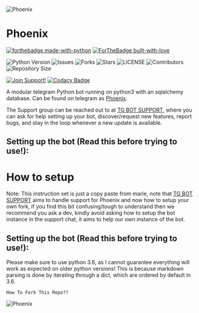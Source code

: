 ![Phoenix](https://telegra.ph/file/3ef6e9ace5a18fab42bda.jpg)
# Phoenix
[![forthebadge made-with-python](http://ForTheBadge.com/images/badges/made-with-python.svg)](https://www.python.org/)
[![ForTheBadge built-with-love](http://ForTheBadge.com/images/badges/built-with-love.svg)](https://GitHub.com/MrHonekawa/)</br>

![Python Version](https://img.shields.io/badge/python-3.8-green?style=for-the-badge&logo=appveyor)
![Issues](https://img.shields.io/github/issues/MrHonekawa/Phoenix?style=for-the-badge&logo=appveyor)
![Forks](https://img.shields.io/github/forks/MrHonekawa/Phoenix?style=for-the-badge&logo=appveyor)
![Stars](https://img.shields.io/github/stars/MrHonekawa/Phoenix?style=for-the-badge&logo=appveyor)
![LICENSE](https://img.shields.io/github/license/MrHonekawa/Phoenix?style=for-the-badge&logo=appveyor)
![Contributors](https://img.shields.io/github/contributors/MrHonekawa/Phoenix?style=for-the-badge&logo=appveyor)
![Repository Size](https://img.shields.io/github/repo-size/MrHonekawa/Phoenix?style=for-the-badge&logo=appveyor)</br>

[![Join Support!](https://img.shields.io/badge/TG%20SUPPORT-CHAT)](https://t.me/TGBOTSUPPORT)
[![Codacy Badge](https://app.codacy.com/project/badge/Grade/cfb691a93a064d9ea753ef2b5fccf797)](https://www.codacy.com/manual/MrHonekawa/Phoenix?utm_source=github.com&amp;utm_medium=referral&amp;utm_content=MrHonekawa/Phoniex&amp;utm_campaign=Badge_Grade)

A modular telegram Python bot running on python3 with an sqlalchemy database.
Can be found on telegram as [Phoenix](https://t.me/).

The Support group can be reached out to at [TG BOT SUPPORT](https://t.me/TGBOTSUPPORT), where you can ask for help setting up your bot, discover/request new features, report bugs, and stay in the loop whenever a new update is available. 

## Setting up the bot (Read this before trying to use!):

# How to setup
Note: This instruction set is just a copy paste from marie, note that [TG BOT SUPPORT](https://t.me/TGBOTSUPPORT) aims to handle support for Phoenix and now how to setup your own fork, if you find this bit confusing/tough to understand then we recommend you ask a dev, kindly avoid asking how to setup the bot instance in the support chat, it aims to help our own instance of the bot. 

## Setting up the bot (Read this before trying to use!):
Please make sure to use python 3.6, as I cannot guarantee everything will work as expected on older python versions!
This is because markdown parsing is done by iterating through a dict, which are ordered by default in 3.6.

`How To Fork This Repo??`

![Phoenix](https://telegra.ph/file/e70a9d65afdda1df88.jpg)
